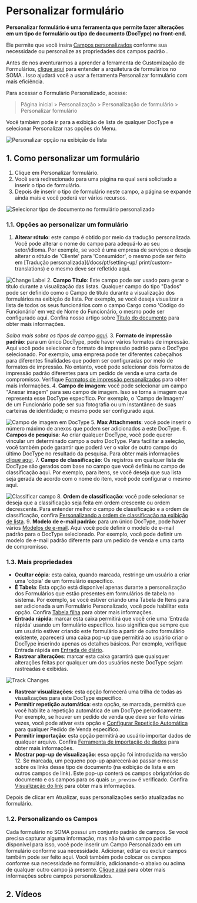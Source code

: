 # Personalizar formulário



**Personalizar formulário é uma ferramenta que permite fazer alterações em um tipo de formulário ou tipo de documento (DocType) no front-end.**


Ele permite que você insira [Campos personalizados](/docs/pt/customize-erpnext/custom-field) conforme sua necessidade ou personalize as propriedades dos campos padrão .


Antes de nos aventurarmos a aprender a ferramenta de Customização de Formulários, [clique aqui](/docs/pt/customize-erpnext/doctype) para entender a arquitetura de formulários no SOMA . Isso ajudará você a usar a ferramenta Personalizar formulário com mais eficiência.


Para acessar o Formulário Personalizado, acesse:



> 
> Página inicial > Personalização > Personalização de formulário > Personalizar formulário
> 
> 
> 


Você também pode ir para a exibição de lista de qualquer DocType e selecionar Personalizar nas opções do Menu.


![Personalizar opção na exibição de lista](/files/customize-option-in-list-view.png)


## 1. Como personalizar um formulário


1. Clique em Personalizar formulário.
2. Você será redirecionado para uma página na qual será solicitado a inserir o tipo de formulário.
3. Depois de inserir o tipo de formulário neste campo, a página se expande ainda mais e você poderá ver vários recursos.


![Selecionar tipo de documento no formulário personalizado](/files/customize-erpnext-custom-field-from-customize-form.gif)


### 1.1. Opções ao personalizar um formulário


1. **Alterar rótulo**: este campo é obtido por meio da tradução personalizada. Você pode alterar o nome do campo para adequá-lo ao seu setor/idioma. Por exemplo, se você é uma empresa de serviços e deseja alterar o rótulo de 'Cliente' para 'Consumidor', o mesmo pode ser feito em [Tradução personalizada](/docs/pt/setting-up/ print/custom-translations) e o mesmo deve ser refletido aqui.


![Change Label](/files/customize-customize-form-label.png)
2. **Campo Título**: Este campo pode ser usado para gerar o título durante a visualização das listas. Qualquer campo do tipo "Dados" pode ser definido como o Campo de título durante a visualização dos formulários na exibição de lista. Por exemplo, se você deseja visualizar a lista de todos os seus funcionários com o campo Cargo como 'Código do Funcionário' em vez de Nome do Funcionário, o mesmo pode ser configurado aqui. Confira nosso artigo sobre [Título do documento](/docs/pt/customize-erpnext/document-title) para obter mais informações.


*Saiba mais sobre os tipos de campo [aqui](/docs/pt/customize-erpnext/articles/field-types.html).*
3. **Formato de impressão padrão**: para um único DocType, pode haver vários formatos de impressão. Aqui você pode selecionar o formato de impressão padrão para o DocType selecionado. Por exemplo, uma empresa pode ter diferentes cabeçalhos para diferentes finalidades que podem ser configuradas por meio de formatos de impressão. No entanto, você pode selecionar dois formatos de impressão padrão diferentes para um pedido de venda e uma carta de compromisso. Verifique [Formatos de impressão personalizados](/docs/pt/customize-erpnext/print-format) para obter mais informações.
4. **Campo de imagem**: você pode selecionar um campo "Anexar imagem" para seu campo de imagem. Isso se torna a imagem que representa esse DocType específico. Por exemplo, o 'Campo de Imagem' de um Funcionário pode ser sua fotografia ou um instantâneo de suas carteiras de identidade; o mesmo pode ser configurado aqui.


![Campo de imagem em DocType](/files/customize-form-image-field.png)
5. **Max Attachments**: você pode inserir o número máximo de anexos que podem ser adicionados a este DocType.
6. **Campos de pesquisa**: Ao criar qualquer DocType, você pode querer vincular um determinado campo a outro DocType. Para facilitar a seleção, você também pode garantir que poderá ver o valor de outro campo do último DocType no resultado da pesquisa. Para obter mais informações [clique aqui](/docs/pt/customize-erpnext/articles/search-record-by-specific-field).
7. **Campo de classificação**: Os registros em qualquer lista de DocType são gerados com base no campo que você definiu no campo de classificação aqui. Por exemplo, para itens, se você deseja que sua lista seja gerada de acordo com o nome do item, você pode configurar o mesmo aqui.


![Classificar campo](/files/customize-sort-field.png)
8. **Ordem de classificação**: você pode selecionar se deseja que a classificação seja feita em ordem crescente ou ordem decrescente. Para entender melhor o campo de classificação e a ordem de classificação, confira  [Personalizando a ordem de classificação na exibição de lista](/docs/pt/customize-erpnext/articles/customizing-sorting-order-in-the-list-view).
9. **Modelo de e-mail padrão**: para um único DocType, pode haver vários  [Modelos de e-mail](/docs/pt/setting-up/email/email-template). Aqui você pode definir o modelo de e-mail padrão para o DocType selecionado. Por exemplo, você pode definir um modelo de e-mail padrão diferente para um pedido de venda e uma carta de compromisso.


### 1.3. Mais propriedades


* **Ocultar cópia**: esta caixa, quando marcada, restringe um usuário a criar uma 'cópia' de um formulário específico.
* **É Tabela**: Esta opção está disponível apenas durante a personalização dos Formulários que estão presentes em formulários de tabela no sistema. Por exemplo, se você estiver criando uma Tabela de Itens para ser adicionada a um Formulário Personalizado, você pode habilitar esta opção. Confira [Tabela filha](/docs/pt/customize-erpnext/articles/customizing-data-visibility-in-child-table) para obter mais informações.
* **Entrada rápida**: marcar esta caixa permitirá que você crie uma 'Entrada rápida' usando um formulário específico. Isso significa que sempre que um usuário estiver criando este formulário a partir de outro formulário existente, aparecerá uma caixa pop-up que permitirá ao usuário criar o DocType inserindo apenas os detalhes básicos. Por exemplo, verifique Entrada rápida em [Entrada de diário](/docs/pt/accounts/journal-entry#11-quick-entry).
* **Rastrear alterações**: marcar esta caixa garantirá que quaisquer alterações feitas por qualquer um dos usuários neste DocType sejam rastreadas e exibidas.


![Track Changes](/files/customize-track-changes.png)
* **Rastrear visualizações**: esta opção fornecerá uma trilha de todas as visualizações para este DocType específico.
* **Permitir repetição automática**: esta opção, se marcada, permitirá que você habilite a repetição automática de um DocType periodicamente. Por exemplo, se houver um pedido de venda que deve ser feito várias vezes, você pode ativar esta opção e [Configurar Repetição Automática](/docs/pt/automation/auto-repeat) para qualquer Pedido de Venda específico.
* **Permitir importação**: esta opção permitirá ao usuário importar dados de qualquer arquivo. Confira [Ferramenta de importação de dados](/docs/pt/setting-up/data/data-import) para obter mais informações.
* **Mostrar pop-up de visualização**: essa opção foi introduzida na versão 12. Se marcada, um pequeno pop-up aparecerá ao passar o mouse sobre os links desse tipo de documento (na exibição de lista e em outros campos de link). Este pop-up conterá os campos obrigatórios do documento e os campos para os quais `in_preview` é verificado. Confira [Visualização do link](https://erpnext.com/version-12/release-notes/features#link-preview) para obter mais informações.


Depois de clicar em Atualizar, suas personalizações serão atualizadas no formulário.


### 1.2. Personalizando os Campos


Cada formulário no SOMA possui um conjunto padrão de campos. Se você precisa capturar alguma informação, mas não há um campo padrão disponível para isso, você pode inserir um Campo Personalizado em um formulário conforme sua necessidade. Adicionar, editar ou excluir campos também pode ser feito aqui. Você também pode colocar os campos conforme sua necessidade no formulário, adicionando-o abaixo ou acima de qualquer outro campo já presente. [Clique aqui](/docs/pt/customize-erpnext/custom-field) para obter mais informações sobre campos personalizados.


## 2. Vídeos




